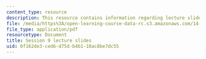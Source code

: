```yaml
---
content_type: resource
description: This resource contains information regarding lecture slide 9.
file: /media/https%3A/open-learning-course-data-rc.s3.amazonaws.com/14-581-international-economics-i-spring-2013/0f162de3ced6d75db4b118ac8be7dc55_MIT14_581S13_Lecslides9.pdf
file_type: application/pdf
resourcetype: Document
title: Session 9 lecture slides
uid: 0f162de3-ced6-d75d-b4b1-18ac8be7dc55
---
```

